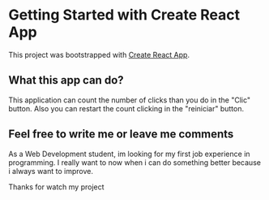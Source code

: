 # Getting Started with Create React App

This project was bootstrapped with [Create React App](https://github.com/facebook/create-react-app).

## What this app can do?

This application can count the number of clicks than you do in the "Clic" button. Also you can restart the count clicking in the "reiniciar" button.

## Feel free to write me or leave me comments

As a Web Development student, im looking for my first job experience in programming. I really want to now when i can do something better because i always want to improve.

Thanks for watch my project
